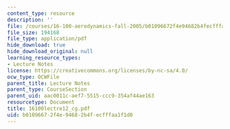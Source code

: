 ```yaml
---
content_type: resource
description: ''
file: /courses/16-100-aerodynamics-fall-2005/b01096672f4e94682b4fecfffaa1f1d0_16100lectre12_cg.pdf
file_size: 194168
file_type: application/pdf
hide_download: true
hide_download_original: null
learning_resource_types:
- Lecture Notes
license: https://creativecommons.org/licenses/by-nc-sa/4.0/
ocw_type: OCWFile
parent_title: Lecture Notes
parent_type: CourseSection
parent_uid: aac0011c-aef7-5515-ccc9-354af44ae163
resourcetype: Document
title: 16100lectre12_cg.pdf
uid: b0109667-2f4e-9468-2b4f-ecfffaa1f1d0
---
```

